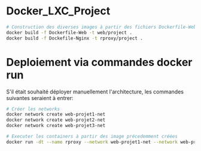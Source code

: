 # Docker_LXC_Project
```bash
# Construction des diverses images à partir des fichiers Dockerfile-Web et Nginx   ( se situer dans le dossier Dockerfile pour l'exécution de la commande)
docker build -f Dockerfile-Web -t web/project .
docker build -f Dockefile-Nginx -t rproxy/project .

```
# Deploiement via commandes docker run 
 S'il était souhaité déployer manuellement l'architecture, les commandes suivantes seraient à entrer:
```bash
# Créer les networks
docker network create web-projet1-net 
docker network create web-projet2-net
docker network create web-projet3-net
```
```bash
# Executer les containers à partir des image précedemment créées
docker run -dt --name rproxy --network web-projet1-net --network web-projet2-net --network web-projet3-net -p 8080:80 rpoxy/projet
```
